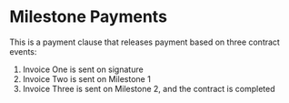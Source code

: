 # Milestone Payments

This is a payment clause that releases payment based on three contract events:
1. Invoice One is sent on signature
2. Invoice Two is sent on Milestone 1
3. Invoice Three is sent on Milestone 2, and the contract is completed
